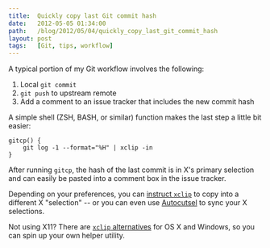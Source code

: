 ```yaml
---
title:  Quickly copy last Git commit hash
date:   2012-05-05 01:34:00
path:   /blog/2012/05/04/quickly_copy_last_git_commit_hash
layout: post
tags:   [Git, tips, workflow]
---
```

A typical portion of my Git workflow involves the following:

1. Local `git commit`
2. `git push` to upstream remote
3. Add a comment to an issue tracker that includes the new commit hash

A simple shell (ZSH, BASH, or similar) function makes the last step a little bit easier:

    gitcp() {
        git log -1 --format="%H" | xclip -in
    }

After running `gitcp`, the hash of the last commit is in X's primary selection and can easily be
pasted into a comment box in the issue tracker.  

Depending on your preferences, you can [instruct `xclip`](http://linux.die.net/man/1/xclip) to copy
into a different X "selection" -- or you can even use
[Autocutsel](http://www.nongnu.org/autocutsel/) to sync your X selections.

Not using X11? There are [`xclip` alternatives](http://stackoverflow.com/a/750466) for OS X and
Windows, so you can spin up your own helper utility.
